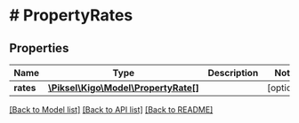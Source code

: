 # # PropertyRates

## Properties

Name | Type | Description | Notes
------------ | ------------- | ------------- | -------------
**rates** | [**\Piksel\Kigo\Model\PropertyRate[]**](PropertyRate.md) |  | [optional] 

[[Back to Model list]](../../README.md#documentation-for-models) [[Back to API list]](../../README.md#documentation-for-api-endpoints) [[Back to README]](../../README.md)



